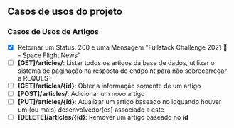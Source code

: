 ## Casos de usos do projeto

### Casos de Usos de Artigos 
- [x] Retornar um Status: 200 e uma Mensagem "Fullstack Challenge 2021 🏅 - Space Flight News"
- [ ] <b>[GET]/articles/</b>:   Listar todos os artigos da base de dados, utilizar o sistema de paginação na resposta do endpoint para não sobrecarregar a REQUEST
- [ ] <b>[GET]/articles/{id}</b>: Obter a informação somente de um artigo
- [ ] <b>[POST]/articles/</b>: Adicionar um novo artigo
- [ ] <b>[PUT]/articles/{id}</b>: Atualizar um artigo baseado no idquando houver um (ou mais) desenvolvedor(es) associado a este
- [ ] <b>[DELETE]/articles/{id}</b>: Remover um artigo baseado no <b>id</b>